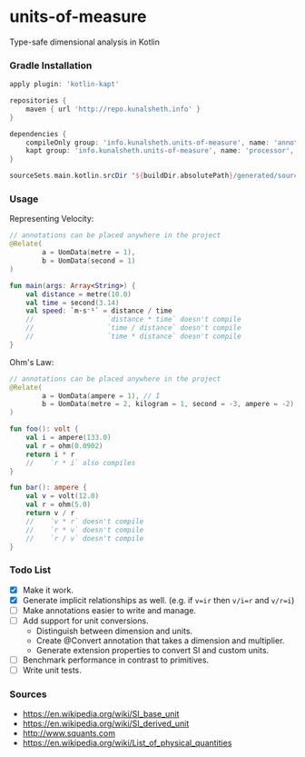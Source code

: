 # units-of-measure
Type-safe dimensional analysis in Kotlin

### Gradle Installation
```groovy
apply plugin: 'kotlin-kapt'

repositories {
    maven { url 'http://repo.kunalsheth.info' }
}

dependencies {
    compileOnly group: 'info.kunalsheth.units-of-measure', name: 'annotations', version: '1.1.3'
    kapt group: 'info.kunalsheth.units-of-measure', name: 'processor', version: '1.1.3'
}

sourceSets.main.kotlin.srcDir "${buildDir.absolutePath}/generated/source/kaptKotlin/main"
```

### Usage
Representing Velocity:
```kotlin
// annotations can be placed anywhere in the project
@Relate(
        a = UomData(metre = 1),
        b = UomData(second = 1)
)

fun main(args: Array<String>) {
    val distance = metre(10.0)
    val time = second(3.14)
    val speed: `m⋅s⁻¹` = distance / time
    //                  `distance * time` doesn't compile
    //                  `time / distance` doesn't compile
    //                  `time * distance` doesn't compile
}
```
Ohm's Law:
```kotlin
// annotations can be placed anywhere in the project
@Relate(
        a = UomData(ampere = 1), // I
        b = UomData(metre = 2, kilogram = 1, second = -3, ampere = -2) // R
)

fun foo(): volt {
    val i = ampere(133.0)
    val r = ohm(0.0902)
    return i * r
    //    `r * i` also compiles
}

fun bar(): ampere {
    val v = volt(12.0)
    val r = ohm(5.0)
    return v / r
    //    `v * r` doesn't compile
    //    `r * v` doesn't compile
    //    `r / v` doesn't compile
}
```

### Todo List
- [x] Make it work.
- [x] Generate implicit relationships as well. (e.g. if ``v=ir`` then ``v/i=r`` and ``v/r=i``)
- [ ] Make annotations easier to write and manage.
- [ ] Add support for unit conversions.
    - Distinguish between dimension and units.
    - Create @Convert annotation that takes a dimension and multiplier.
    - Generate extension properties to convert SI and custom units.
- [ ] Benchmark performance in contrast to primitives.
- [ ] Write unit tests.

### Sources
- https://en.wikipedia.org/wiki/SI_base_unit
- https://en.wikipedia.org/wiki/SI_derived_unit
- http://www.squants.com
- https://en.wikipedia.org/wiki/List_of_physical_quantities